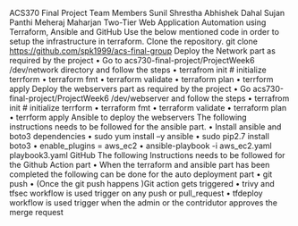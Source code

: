 ACS370 Final Project 
Team Members
Sunil Shrestha
Abhishek Dahal
Sujan Panthi
Meheraj Maharjan
Two-Tier Web Application Automation using Terraform, Ansible and GitHub
Use the below mentioned code in order to setup the infrastructure in terraform.
Clone the repository.
git clone https://github.com/spk1999/acs-final-group
Deploy the Network part as required by the project
•	Go to acs730-final-project/ProjectWeek6 /dev/network directory and follow the steps
•	terrafrom init # initialize terrform
•	terraform fmt
•	terraform validate
•	terraform plan
•	terrform apply
Deploy the webservers part as required by the project
•	Go acs730-final-project/ProjectWeek6 /dev/webserver and follow the steps
•	terrafrom init # initialize terrform
•	terraform fmt
•	terraform validate
•	terraform plan
•	terrform apply
Ansible to deploy the webservers
The following instructions needs to be followed for the ansible part.
•	Install ansible and boto3 dependencies 
•	sudo yum install –y ansible
•	sudo pip2.7 install boto3 
•	enable_plugins = aws_ec2 
•	ansible-playbook -i aws_ec2.yaml playbook3.yaml 
 GitHub 
The following Instructions needs to be followed for the Github Action part
•	When the terraform and ansible part has been completed the following can be done for the auto deployment part
•	git push
•	(Once the git push happens )Git action gets triggered
•	trivy and tfsec workflow is used trigger on any push or pull_request
•	tfdeploy workflow is used trigger when the admin or the contridutor approves the merge request

